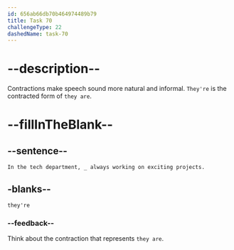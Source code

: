 ```yaml
---
id: 656ab66db70b464974489b79
title: Task 70
challengeType: 22
dashedName: task-70
---
```


# --description--

Contractions make speech sound more natural and informal. `They're` is the contracted form of `they are`.

# --fillInTheBlank--

## --sentence--

`In the tech department, _ always working on exciting projects.`

## -blanks--

`they're`

### --feedback--

Think about the contraction that represents `they are`.
